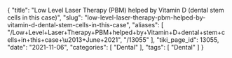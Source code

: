 {
    "title": "Low Level Laser Therapy (PBM) helped by Vitamin D (dental stem cells in this case)",
    "slug": "low-level-laser-therapy-pbm-helped-by-vitamin-d-dental-stem-cells-in-this-case",
    "aliases": [
        "/Low+Level+Laser+Therapy+PBM+helped+by+Vitamin+D+dental+stem+cells+in+this+case+\u2013+June+2021",
        "/13055"
    ],
    "tiki_page_id": 13055,
    "date": "2021-11-06",
    "categories": [
        "Dental"
    ],
    "tags": [
        "Dental"
    ]
}